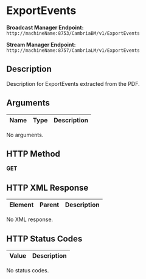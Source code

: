 # ExportEvents

**Broadcast Manager Endpoint:**  
`http://machineName:8753/CambriaBM/v1/ExportEvents`

**Stream Manager Endpoint:**  
`http://machineName:8757/CambriaLM/v1/ExportEvents`

## Description
Description for ExportEvents extracted from the PDF.

## Arguments

| Name   | Type   | Description |
|--------|--------|-------------|
No arguments.

## HTTP Method
**GET**

## HTTP XML Response

| Element  | Parent  | Description |
|----------|---------|-------------|
No XML response.

## HTTP Status Codes

| Value | Description |
|-------|-------------|
No status codes.